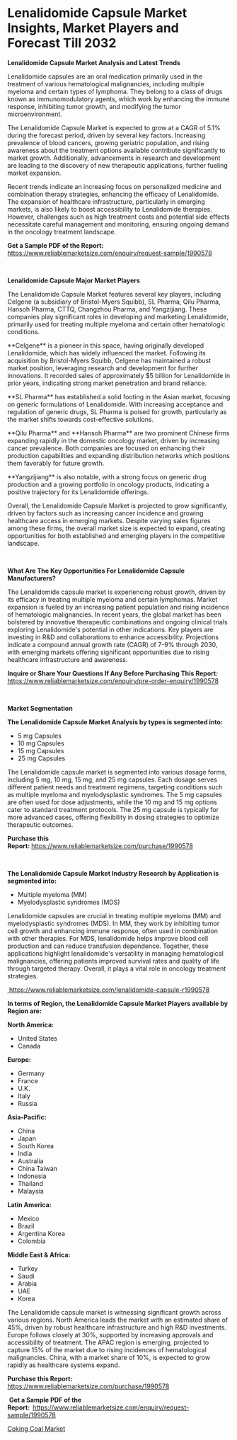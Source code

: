 <p><h1>Lenalidomide Capsule Market Insights, Market Players and Forecast Till 2032</h1></p><p><strong>Lenalidomide Capsule Market Analysis and Latest Trends</strong></p>
<p><p>Lenalidomide capsules are an oral medication primarily used in the treatment of various hematological malignancies, including multiple myeloma and certain types of lymphoma. They belong to a class of drugs known as immunomodulatory agents, which work by enhancing the immune response, inhibiting tumor growth, and modifying the tumor microenvironment.</p><p>The Lenalidomide Capsule Market is expected to grow at a CAGR of 5.1% during the forecast period, driven by several key factors. Increasing prevalence of blood cancers, growing geriatric population, and rising awareness about the treatment options available contribute significantly to market growth. Additionally, advancements in research and development are leading to the discovery of new therapeutic applications, further fueling market expansion.</p><p>Recent trends indicate an increasing focus on personalized medicine and combination therapy strategies, enhancing the efficacy of Lenalidomide. The expansion of healthcare infrastructure, particularly in emerging markets, is also likely to boost accessibility to Lenalidomide therapies. However, challenges such as high treatment costs and potential side effects necessitate careful management and monitoring, ensuring ongoing demand in the oncology treatment landscape.</p></p>
<p><strong>Get a Sample PDF of the Report:&nbsp;</strong> <a href="https://www.reliablemarketsize.com/enquiry/request-sample/1990578?utm_campaign=2941&utm_medium=2&utm_source=Github&utm_content=ia&utm_term=08032025&utm_id=lenalidomide-capsule">https://www.reliablemarketsize.com/enquiry/request-sample/1990578</a></p>
<p>&nbsp;</p>
<p><strong>Lenalidomide Capsule Major Market Players</strong></p>
<p><p>The Lenalidomide Capsule Market features several key players, including Celgene (a subsidiary of Bristol-Myers Squibb), SL Pharma, Qilu Pharma, Hansoh Pharma, CTTQ, Changzhou Pharma, and Yangzijiang. These companies play significant roles in developing and marketing Lenalidomide, primarily used for treating multiple myeloma and certain other hematologic conditions.</p><p>**Celgene** is a pioneer in this space, having originally developed Lenalidomide, which has widely influenced the market. Following its acquisition by Bristol-Myers Squibb, Celgene has maintained a robust market position, leveraging research and development for further innovations. It recorded sales of approximately $5 billion for Lenalidomide in prior years, indicating strong market penetration and brand reliance.</p><p>**SL Pharma** has established a solid footing in the Asian market, focusing on generic formulations of Lenalidomide. With increasing acceptance and regulation of generic drugs, SL Pharma is poised for growth, particularly as the market shifts towards cost-effective solutions.</p><p>**Qilu Pharma** and **Hansoh Pharma** are two prominent Chinese firms expanding rapidly in the domestic oncology market, driven by increasing cancer prevalence. Both companies are focused on enhancing their production capabilities and expanding distribution networks which positions them favorably for future growth. </p><p>**Yangzijiang** is also notable, with a strong focus on generic drug production and a growing portfolio in oncology products, indicating a positive trajectory for its Lenalidomide offerings.</p><p>Overall, the Lenalidomide Capsule Market is projected to grow significantly, driven by factors such as increasing cancer incidence and growing healthcare access in emerging markets. Despite varying sales figures among these firms, the overall market size is expected to expand, creating opportunities for both established and emerging players in the competitive landscape.</p></p>
<p>&nbsp;</p>
<p><strong>What Are The Key Opportunities For Lenalidomide Capsule Manufacturers?</strong></p>
<p><p>The Lenalidomide capsule market is experiencing robust growth, driven by its efficacy in treating multiple myeloma and certain lymphomas. Market expansion is fueled by an increasing patient population and rising incidence of hematologic malignancies. In recent years, the global market has been bolstered by innovative therapeutic combinations and ongoing clinical trials exploring Lenalidomide's potential in other indications. Key players are investing in R&D and collaborations to enhance accessibility. Projections indicate a compound annual growth rate (CAGR) of 7-9% through 2030, with emerging markets offering significant opportunities due to rising healthcare infrastructure and awareness.</p></p>
<p><strong>Inquire or Share Your Questions If Any Before Purchasing This Report:</strong> <a href="https://www.reliablemarketsize.com/enquiry/pre-order-enquiry/1990578?utm_campaign=2941&utm_medium=2&utm_source=Github&utm_content=ia&utm_term=08032025&utm_id=lenalidomide-capsule">https://www.reliablemarketsize.com/enquiry/pre-order-enquiry/1990578</a></p>
<p>&nbsp;</p>
<p><strong>Market Segmentation</strong></p>
<p><strong>The Lenalidomide Capsule Market Analysis by types is segmented into:</strong></p>
<p><ul><li>5 mg Capsules</li><li>10 mg Capsules</li><li>15 mg Capsules</li><li>25 mg Capsules</li></ul></p>
<p><p>The Lenalidomide capsule market is segmented into various dosage forms, including 5 mg, 10 mg, 15 mg, and 25 mg capsules. Each dosage serves different patient needs and treatment regimens, targeting conditions such as multiple myeloma and myelodysplastic syndromes. The 5 mg capsules are often used for dose adjustments, while the 10 mg and 15 mg options cater to standard treatment protocols. The 25 mg capsule is typically for more advanced cases, offering flexibility in dosing strategies to optimize therapeutic outcomes.</p></p>
<p><strong>Purchase this Report:&nbsp;</strong><a href="https://www.reliablemarketsize.com/purchase/1990578?utm_campaign=2941&utm_medium=2&utm_source=Github&utm_content=ia&utm_term=08032025&utm_id=lenalidomide-capsule">https://www.reliablemarketsize.com/purchase/1990578</a></p>
<p>&nbsp;</p>
<p><strong>The Lenalidomide Capsule Market Industry Research by Application is segmented into:</strong></p>
<p><ul><li>Multiple myeloma (MM)</li><li>Myelodysplastic syndromes (MDS)</li></ul></p>
<p><p>Lenalidomide capsules are crucial in treating multiple myeloma (MM) and myelodysplastic syndromes (MDS). In MM, they work by inhibiting tumor cell growth and enhancing immune response, often used in combination with other therapies. For MDS, lenalidomide helps improve blood cell production and can reduce transfusion dependence. Together, these applications highlight lenalidomide's versatility in managing hematological malignancies, offering patients improved survival rates and quality of life through targeted therapy. Overall, it plays a vital role in oncology treatment strategies.</p></p>
<p><a href="https://www.reliablemarketsize.com/lenalidomide-capsule-r1990578?utm_campaign=2941&utm_medium=2&utm_source=Github&utm_content=ia&utm_term=08032025&utm_id=lenalidomide-capsule">&nbsp;https://www.reliablemarketsize.com/lenalidomide-capsule-r1990578</a></p>
<p><strong>In terms of Region, the Lenalidomide Capsule Market Players available by Region are:</strong></p>
<p>
    <p> <strong> North America: </strong>
        <ul>
            <li>United States</li>
            <li>Canada</li>
        </ul>
        </p> 
    <p> <strong> Europe: </strong>
        <ul>
            <li>Germany</li>
            <li>France</li>
            <li>U.K.</li>
            <li>Italy</li>
            <li>Russia</li>
        </ul>
        </p> 
    <p> <strong> Asia-Pacific: </strong>
        <ul>
            <li>China</li>
            <li>Japan</li>
            <li>South Korea</li>
            <li>India</li>
            <li>Australia</li>
            <li>China Taiwan</li>
            <li>Indonesia</li>
            <li>Thailand</li>
            <li>Malaysia</li>
        </ul>
        </p> 
    <p> <strong> Latin America: </strong>
        <ul>
            <li>Mexico</li>
            <li>Brazil</li>
            <li>Argentina Korea</li>
            <li>Colombia</li>
        </ul>
        </p> 
    <p> <strong> Middle East & Africa: </strong>
        <ul>
            <li>Turkey</li>
            <li>Saudi</li>
            <li>Arabia</li>
            <li>UAE</li>
            <li>Korea</li>
        </ul>
    </p>
    </p>
<p><p>The Lenalidomide capsule market is witnessing significant growth across various regions. North America leads the market with an estimated share of 45%, driven by robust healthcare infrastructure and high R&D investments. Europe follows closely at 30%, supported by increasing approvals and accessibility of treatment. The APAC region is emerging, projected to capture 15% of the market due to rising incidences of hematological malignancies. China, with a market share of 10%, is expected to grow rapidly as healthcare systems expand.</p></p>
<p><strong>Purchase this Report: </strong><a href="https://www.reliablemarketsize.com/purchase/1990578?utm_campaign=2941&utm_medium=2&utm_source=Github&utm_content=ia&utm_term=08032025&utm_id=lenalidomide-capsule">https://www.reliablemarketsize.com/purchase/1990578</a></p>
<p>&nbsp;<strong>Get a Sample PDF of the Report:&nbsp;&nbsp;</strong><a href="https://www.reliablemarketsize.com/enquiry/request-sample/1990578?utm_campaign=2941&utm_medium=2&utm_source=Github&utm_content=ia&utm_term=08032025&utm_id=lenalidomide-capsule">https://www.reliablemarketsize.com/enquiry/request-sample/1990578</a></p>
<p><strong></strong></p>
<p><p><a href="https://github.com/memorirummy/Market-Research-Report-List-1/blob/main/coking-coal-market.md?utm_campaign=2941&utm_medium=2&utm_source=Github&utm_content=ia&utm_term=08032025&utm_id=lenalidomide-capsule">Coking Coal Market</a></p></p>